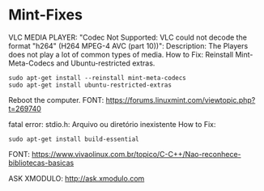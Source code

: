 # Mint-Fixes

VLC MEDIA PLAYER: "Codec Not Supported: VLC could not decode the format "h264" (H264 MPEG-4 AVC (part 10))":
Description: The Players does not play a lot of common types of media.
How to Fix:
  Reinstall Mint-Meta-Codecs and Ubuntu-restricted extras.
  
    sudo apt-get install --reinstall mint-meta-codecs
    sudo apt-get install ubuntu-restricted-extras

Reboot the computer.
FONT: https://forums.linuxmint.com/viewtopic.php?t=269740

fatal error: stdio.h: Arquivo ou diretório inexistente
How to Fix: 
    
    sudo apt-get install build-essential

FONT: https://www.vivaolinux.com.br/topico/C-C++/Nao-reconhece-bibliotecas-basicas


ASK XMODULO: http://ask.xmodulo.com
